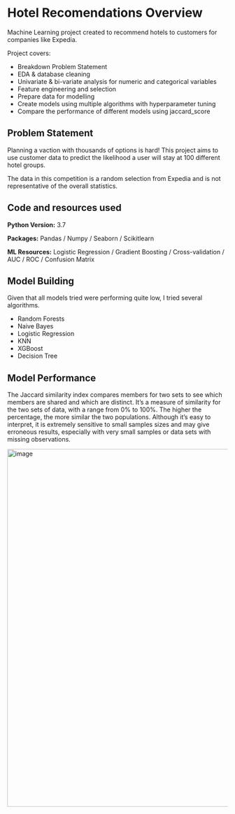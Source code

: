 # Hotel Recomendations Overview

Machine Learning project created to recommend hotels to customers for companies like Expedia.

Project covers: 
  - Breakdown Problem Statement
  - EDA & database cleaning
  - Univariate & bi-variate analysis for numeric and categorical variables
  - Feature engineering and selection
  - Prepare data for modelling
  - Create models using multiple algorithms with hyperparameter tuning
  - Compare the performance of different models using jaccard_score

## Problem Statement

Planning a vaction with thousands of options is hard! This project aims to use customer data to predict the likelihood a user will stay at 100 different hotel groups.

The data in this competition is a random selection from Expedia and is not representative of the overall statistics.

## Code and resources used
**Python Version:** 3.7

**Packages:** Pandas / Numpy / Seaborn / Scikitlearn

**ML Resources:** Logistic Regression / Gradient Boosting / Cross-validation / AUC / ROC / Confusion Matrix

## Model Building

Given that all models tried were performing quite low, I tried several algorithms.

- Random Forests
- Naive Bayes
- Logistic Regression
- KNN
- XGBoost
- Decision Tree

## Model Performance

The Jaccard similarity index compares members for two sets to see which members are shared and which are distinct. It’s a measure of similarity for the two sets of data, with a range from 0% to 100%. The higher the percentage, the more similar the two populations. Although it’s easy to interpret, it is extremely sensitive to small samples sizes and may give erroneous results, especially with very small samples or data sets with missing observations.

<img width="819" alt="image" src="https://github.com/BrunoCecco/Hotel-Recommendations/assets/34370581/37b27ecd-7732-4ca1-89fb-15db55e02386">
